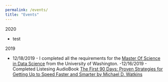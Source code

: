 ```yaml
---
permalink: /events/
title: "Events"
---
```


2020
- test 

2019
- 12/18/2019 - I completed all the requirements for the [Master Of Science in Data Science](https://www.washington.edu/datasciencemasters/) from the University of Washington.
-12/16/2019 - Completed Listesing AudioBook [The First 90 Days: Proven Strategies for Getting Up to Speed Faster and Smarter by Michael D. Watkins](https://www.amazon.com/First-90-Days-Strategies-Expanded/dp/1422188612)
